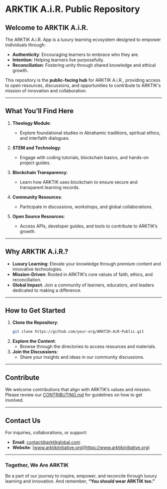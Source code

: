 # **ARKTIK A.i.R. Public Repository**

## **Welcome to ARKTIK A.i.R.**
The ARKTIK A.i.R. App is a luxury learning ecosystem designed to empower individuals through:
- **Authenticity**: Encouraging learners to embrace who they are.
- **Intention**: Helping learners live purposefully.
- **Reconciliation**: Fostering unity through shared knowledge and ethical growth.

This repository is the **public-facing hub** for ARKTIK A.i.R., providing access to open resources, discussions, and opportunities to contribute to ARKTIK's mission of innovation and collaboration.

---

## **What You’ll Find Here**
1. **Theology Module**:
   - Explore foundational studies in Abrahamic traditions, spiritual ethics, and interfaith dialogues.

2. **STEM and Technology**:
   - Engage with coding tutorials, blockchain basics, and hands-on project guides.

3. **Blockchain Transparency**:
   - Learn how ARKTIK uses blockchain to ensure secure and transparent learning records.

4. **Community Resources**:
   - Participate in discussions, workshops, and global collaborations.

5. **Open Source Resources**:
   - Access APIs, developer guides, and tools to contribute to ARKTIK’s growth.

---

## **Why ARKTIK A.i.R.?**
- **Luxury Learning**: Elevate your knowledge through premium content and innovative technologies.
- **Mission-Driven**: Rooted in ARKTIK’s core values of faith, ethics, and reconciliation.
- **Global Impact**: Join a community of learners, educators, and leaders dedicated to making a difference.

---

## **How to Get Started**
1. **Clone the Repository**:
   ```bash
   git clone https://github.com/your-org/ARKTIK-AiR-Public.git
   ```
2. **Explore the Content**:
   - Browse through the directories to access resources and materials.
3. **Join the Discussions**:
   - Share your insights and ideas in our community discussions.

---

## **Contribute**
We welcome contributions that align with ARKTIK’s values and mission. Please review our [CONTRIBUTING.md](./CONTRIBUTING.md) for guidelines on how to get involved.

---

## **Contact Us**
For inquiries, collaborations, or support:
- **Email**: contact@arktikglobal.com
- **Website**: [www.arktikinitiative.org](https://www.arktikinitiative.org)

---

### **Together, We Are ARKTIK**
Be a part of our journey to inspire, empower, and reconcile through luxury learning and innovation. And remember, **“You should wear ARKTIK too.”**
